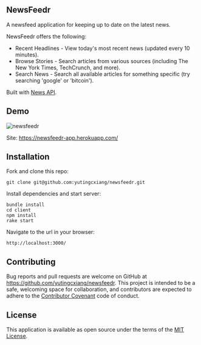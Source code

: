 ## NewsFeedr

A newsfeed application for keeping up to date on the latest news. 

NewsFeedr offers the following:
* Recent Headlines - View today's most recent news (updated every 10 minutes).
* Browse Stories - Search articles from various sources (including The New York Times, TechCrunch, and more).
* Search News - Search all available articles for something specific (try searching 'google' or 'bitcoin').

Built with [News API](https://newsapi.org/).

## Demo

![newsfeedr](https://i.imgur.com/dZcEbl6.png)

Site: https://newsfeedr-app.herokuapp.com/

## Installation

Fork and clone this repo:

   ```
   git clone git@github.com:yutingcxiang/newsfeedr.git
   ```
   
Install dependencies and start server:

   ```
   bundle install
   cd client
   npm install
   rake start
   ```

Navigate to the url in your browser:

   ```
   http://localhost:3000/
   ```

## Contributing
Bug reports and pull requests are welcome on GitHub at https://github.com/yutingcxiang/newsfeedr. This project is intended to be a safe, welcoming space for collaboration, and contributors are expected to adhere to the [Contributor Covenant](http://contributor-covenant.org) code of conduct.

## License
This application is available as open source under the terms of the [MIT License](https://opensource.org/licenses/MIT).
